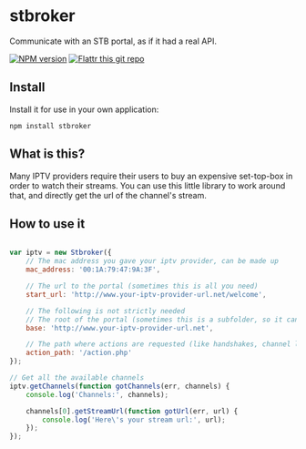 stbroker
========

Communicate with an STB portal, as if it had a real API.

[![NPM version](http://img.shields.io/npm/v/stbroker.svg)](https://npmjs.org/package/stbroker) 
[![Flattr this git repo](http://api.flattr.com/button/flattr-badge-large.png)](https://flattr.com/submit/auto?user_id=skerit&url=https://github.com/skerit/stbroker&title=stbroker&language=&tags=github&category=software)

## Install

Install it for use in your own application:

`npm install stbroker`

## What is this?

Many IPTV providers require their users to buy an expensive set-top-box in order to watch their streams.
You can use this little library to work around that, and directly get the url of the channel's stream.

## How to use it

```javascript

var iptv = new Stbroker({
	// The mac address you gave your iptv provider, can be made up
	mac_address: '00:1A:79:47:9A:3F',

	// The url to the portal (sometimes this is all you need)
	start_url: 'http://www.your-iptv-provider-url.net/welcome',

	// The following is not strictly needed
	// The root of the portal (sometimes this is a subfolder, so it can be /somethingelse/)
	base: 'http://www.your-iptv-provider-url.net',

	// The path where actions are requested (like handshakes, channel lists, ...)
	action_path: '/action.php'
});

// Get all the available channels
iptv.getChannels(function gotChannels(err, channels) {
	console.log('Channels:', channels);

	channels[0].getStreamUrl(function gotUrl(err, url) {
		console.log('Here\'s your stream url:', url);
	});
});

```